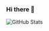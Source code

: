 ### Hi there 👋

<!--
**Darshit-dev/Darshit-dev** is a ✨ _special_ ✨ repository because its `README.md` (this file) appears on your GitHub profile.

Here are some ideas to get you started:

- 🔭 I’m currently working on bakend development
- 🌱 I’m currently learning MERN stack
- 👯 I’m looking to collaborate on ...
- 🤔 I’m looking for help with ...
- 💬 Ask me about ...
- 📫 How to reach me: ...
- 😄 Pronouns: ...
- ⚡ Fun fact: ...
-->

![GitHub Stats]((https://github-readme-stats.vercel.app/api?Darshit-dev)&theme=radical)
